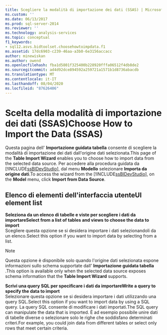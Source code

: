 ```yaml
---
title: Scegliere la modalità di importazione dei dati (SSAS) | Microsoft Docs
ms.custom: ''
ms.date: 06/13/2017
ms.prod: sql-server-2014
ms.reviewer: ''
ms.technology: analysis-services
ms.topic: conceptual
f1_keywords:
- sql12.asvs.bidtoolset.choosehowtoimpdata.f1
ms.assetid: 17dc6903-c239-46aa-a3b0-6e3156accacc
author: minewiskan
ms.author: owend
ms.openlocfilehash: fba1d5801f325400b228920fffa06512f4db8de2
ms.sourcegitcommit: ad4d92dce894592a259721a1571b1d8736abacdb
ms.translationtype: MT
ms.contentlocale: it-IT
ms.lasthandoff: 08/04/2020
ms.locfileid: "87626406"
---
```

# <a name="choose-how-to-import-the-data-ssas"></a><span data-ttu-id="6a2b7-102">Scelta della modalità di importazione dei dati (SSAS)</span><span class="sxs-lookup"><span data-stu-id="6a2b7-102">Choose How to Import the Data (SSAS)</span></span>
  <span data-ttu-id="6a2b7-103">Questa pagina dell' **Importazione guidata tabella** consente di scegliere la modalità di importazione dei dati dall'origine dati selezionata.</span><span class="sxs-lookup"><span data-stu-id="6a2b7-103">This page of the **Table Import Wizard** enables you to choose how to import data from the selected data source.</span></span> <span data-ttu-id="6a2b7-104">Per accedere alla procedura guidata da [!INCLUDE[ssBIDevStudio](../includes/ssbidevstudio-md.md)], dal menu **Modello** selezionare **Importa da origine dati**.</span><span class="sxs-lookup"><span data-stu-id="6a2b7-104">To access the wizard from the [!INCLUDE[ssBIDevStudio](../includes/ssbidevstudio-md.md)], on the **Model** menu, click **Import from Data Source**.</span></span>  
  
## <a name="ui-element-list"></a><span data-ttu-id="6a2b7-105">Elenco di elementi dell'interfaccia utente</span><span class="sxs-lookup"><span data-stu-id="6a2b7-105">UI element list</span></span>  
 <span data-ttu-id="6a2b7-106">**Seleziona da un elenco di tabelle e viste per scegliere i dati da importare**</span><span class="sxs-lookup"><span data-stu-id="6a2b7-106">**Select from a list of tables and views to choose the data to import**</span></span>  
 <span data-ttu-id="6a2b7-107">Scegliere questa opzione se si desidera importare i dati selezionandoli da un elenco.</span><span class="sxs-lookup"><span data-stu-id="6a2b7-107">Select this option if you want to import data by selecting from a list.</span></span>  
  
> [!NOTE]  
>  <span data-ttu-id="6a2b7-108">Questa opzione è disponibile solo quando l'origine dati selezionata espone informazioni sullo schema supportate dall' **Importazione guidata tabella** .</span><span class="sxs-lookup"><span data-stu-id="6a2b7-108">This option is available only when the selected data source exposes schema information that the **Table Import Wizard** supports.</span></span>  
  
 <span data-ttu-id="6a2b7-109">**Scrivi una query SQL per specificare i dati da importare**</span><span class="sxs-lookup"><span data-stu-id="6a2b7-109">**Write a query to specify the data to import**</span></span>  
 <span data-ttu-id="6a2b7-110">Selezionare questa opzione se si desidera importare i dati utilizzando una query SQL.</span><span class="sxs-lookup"><span data-stu-id="6a2b7-110">Select this option if you want to import data by using a SQL query.</span></span> <span data-ttu-id="6a2b7-111">La query SQL consente di modificare i dati importati.</span><span class="sxs-lookup"><span data-stu-id="6a2b7-111">The SQL query can manipulate the data that is imported.</span></span> <span data-ttu-id="6a2b7-112">È ad esempio possibile unire dati di tabelle diverse o selezionare solo le righe che soddisfano determinati criteri.</span><span class="sxs-lookup"><span data-stu-id="6a2b7-112">For example, you could join data from different tables or select only rows that meet certain criteria.</span></span>  
  
  

